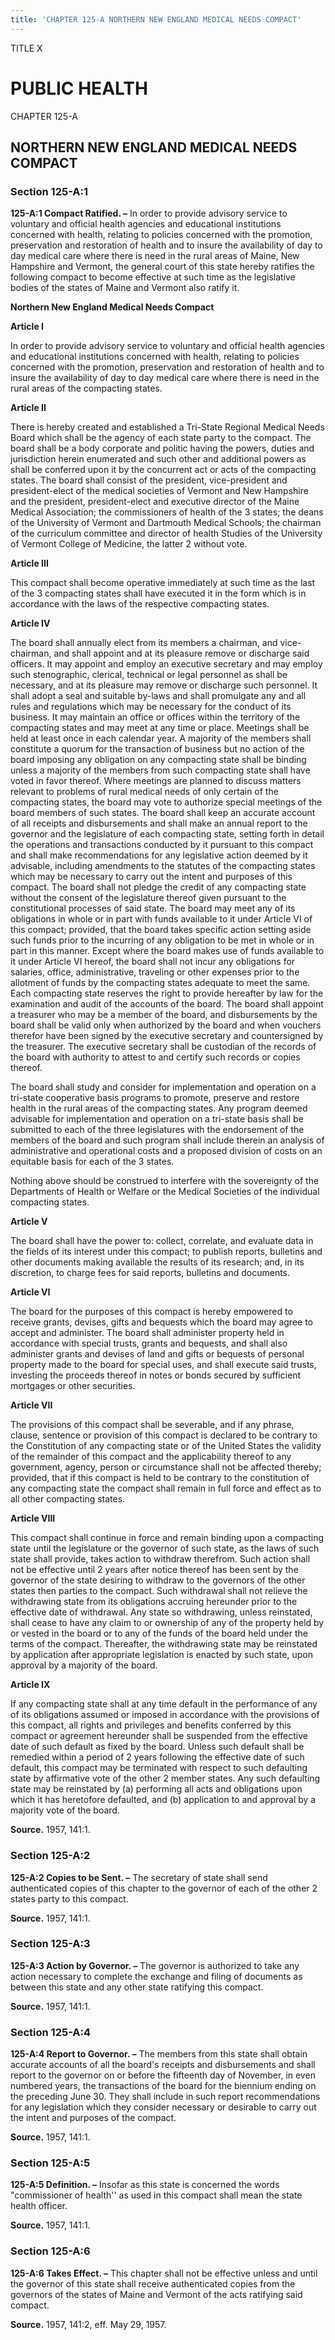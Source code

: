 ```yaml
---
title: 'CHAPTER 125-A NORTHERN NEW ENGLAND MEDICAL NEEDS COMPACT'
---
```


TITLE X
                                             
PUBLIC HEALTH
=============

CHAPTER 125-A
                                             
NORTHERN NEW ENGLAND MEDICAL NEEDS COMPACT
------------------------------------------

### Section 125-A:1

 **125-A:1 Compact Ratified. –** In order to provide advisory service
to voluntary and official health agencies and educational institutions
concerned with health, relating to policies concerned with the
promotion, preservation and restoration of health and to insure the
availability of day to day medical care where there is need in the rural
areas of Maine, New Hampshire and Vermont, the general court of this
state hereby ratifies the following compact to become effective at such
time as the legislative bodies of the states of Maine and Vermont also
ratify it.

**Northern New England Medical Needs Compact**

**Article I**


                                             
 In order to provide advisory service to voluntary and official
health agencies and educational institutions concerned with health,
relating to policies concerned with the promotion, preservation and
restoration of health and to insure the availability of day to day
medical care where there is need in the rural areas of the compacting
states.

**Article II**


                                             
 There is hereby created and established a Tri-State Regional Medical
Needs Board which shall be the agency of each state party to the
compact. The board shall be a body corporate and politic having the
powers, duties and jurisdiction herein enumerated and such other and
additional powers as shall be conferred upon it by the concurrent act or
acts of the compacting states. The board shall consist of the president,
vice-president and president-elect of the medical societies of Vermont
and New Hampshire and the president, president-elect and executive
director of the Maine Medical Association; the commissioners of health
of the 3 states; the deans of the University of Vermont and Dartmouth
Medical Schools; the chairman of the curriculum committee and director
of health Studies of the University of Vermont College of Medicine, the
latter 2 without vote.

**Article III**


                                             
 This compact shall become operative immediately at such time as the
last of the 3 compacting states shall have executed it in the form which
is in accordance with the laws of the respective compacting states.

**Article IV**


                                             
 The board shall annually elect from its members a chairman, and
vice-chairman, and shall appoint and at its pleasure remove or discharge
said officers. It may appoint and employ an executive secretary and may
employ such stenographic, clerical, technical or legal personnel as
shall be necessary, and at its pleasure may remove or discharge such
personnel. It shall adopt a seal and suitable by-laws and shall
promulgate any and all rules and regulations which may be necessary for
the conduct of its business. It may maintain an office or offices within
the territory of the compacting states and may meet at any time or
place. Meetings shall be held at least once in each calendar year. A
majority of the members shall constitute a quorum for the transaction of
business but no action of the board imposing any obligation on any
compacting state shall be binding unless a majority of the members from
such compacting state shall have voted in favor thereof. Where meetings
are planned to discuss matters relevant to problems of rural medical
needs of only certain of the compacting states, the board may vote to
authorize special meetings of the board members of such states. The
board shall keep an accurate account of all receipts and disbursements
and shall make an annual report to the governor and the legislature of
each compacting state, setting forth in detail the operations and
transactions conducted by it pursuant to this compact and shall make
recommendations for any legislative action deemed by it advisable,
including amendments to the statutes of the compacting states which may
be necessary to carry out the intent and purposes of this compact. The
board shall not pledge the credit of any compacting state without the
consent of the legislature thereof given pursuant to the constitutional
processes of said state. The board may meet any of its obligations in
whole or in part with funds available to it under Article VI of this
compact; provided, that the board takes specific action setting aside
such funds prior to the incurring of any obligation to be met in whole
or in part in this manner. Except where the board makes use of funds
available to it under Article VI hereof, the board shall not incur any
obligations for salaries, office, administrative, traveling or other
expenses prior to the allotment of funds by the compacting states
adequate to meet the same. Each compacting state reserves the right to
provide hereafter by law for the examination and audit of the accounts
of the board. The board shall appoint a treasurer who may be a member of
the board, and disbursements by the board shall be valid only when
authorized by the board and when vouchers therefor have been signed by
the executive secretary and countersigned by the treasurer. The
executive secretary shall be custodian of the records of the board with
authority to attest to and certify such records or copies thereof.
                                             
 The board shall study and consider for implementation and operation
on a tri-state cooperative basis programs to promote, preserve and
restore health in the rural areas of the compacting states. Any program
deemed advisable for implementation and operation on a tri-state basis
shall be submitted to each of the three legislatures with the
endorsement of the members of the board and such program shall include
therein an analysis of administrative and operational costs and a
proposed division of costs on an equitable basis for each of the 3
states.
                                             
 Nothing above should be construed to interfere with the sovereignty
of the Departments of Health or Welfare or the Medical Societies of the
individual compacting states.

**Article V**


                                             
 The board shall have the power to: collect, correlate, and evaluate
data in the fields of its interest under this compact; to publish
reports, bulletins and other documents making available the results of
its research; and, in its discretion, to charge fees for said reports,
bulletins and documents.

**Article VI**


                                             
 The board for the purposes of this compact is hereby empowered to
receive grants, devises, gifts and bequests which the board may agree to
accept and administer. The board shall administer property held in
accordance with special trusts, grants and bequests, and shall also
administer grants and devises of land and gifts or bequests of personal
property made to the board for special uses, and shall execute said
trusts, investing the proceeds thereof in notes or bonds secured by
sufficient mortgages or other securities.

**Article VII**


                                             
 The provisions of this compact shall be severable, and if any
phrase, clause, sentence or provision of this compact is declared to be
contrary to the Constitution of any compacting state or of the United
States the validity of the remainder of this compact and the
applicability thereof to any government, agency, person or circumstance
shall not be affected thereby; provided, that if this compact is held to
be contrary to the constitution of any compacting state the compact
shall remain in full force and effect as to all other compacting states.

**Article VIII**


                                             
 This compact shall continue in force and remain binding upon a
compacting state until the legislature or the governor of such state, as
the laws of such state shall provide, takes action to withdraw
therefrom. Such action shall not be effective until 2 years after notice
thereof has been sent by the governor of the state desiring to withdraw
to the governors of the other states then parties to the compact. Such
withdrawal shall not relieve the withdrawing state from its obligations
accruing hereunder prior to the effective date of withdrawal. Any state
so withdrawing, unless reinstated, shall cease to have any claim to or
ownership of any of the property held by or vested in the board or to
any of the funds of the board held under the terms of the compact.
Thereafter, the withdrawing state may be reinstated by application after
appropriate legislation is enacted by such state, upon approval by a
majority of the board.

**Article IX**


                                             
 If any compacting state shall at any time default in the performance
of any of its obligations assumed or imposed in accordance with the
provisions of this compact, all rights and privileges and benefits
conferred by this compact or agreement hereunder shall be suspended from
the effective date of such default as fixed by the board. Unless such
default shall be remedied within a period of 2 years following the
effective date of such default, this compact may be terminated with
respect to such defaulting state by affirmative vote of the other 2
member states. Any such defaulting state may be reinstated by (a)
performing all acts and obligations upon which it has heretofore
defaulted, and (b) application to and approval by a majority vote of the
board.

**Source.** 1957, 141:1.

### Section 125-A:2

 **125-A:2 Copies to be Sent. –** The secretary of state shall send
authenticated copies of this chapter to the governor of each of the
other 2 states party to this compact.

**Source.** 1957, 141:1.

### Section 125-A:3

 **125-A:3 Action by Governor. –** The governor is authorized to take
any action necessary to complete the exchange and filing of documents as
between this state and any other state ratifying this compact.

**Source.** 1957, 141:1.

### Section 125-A:4

 **125-A:4 Report to Governor. –** The members from this state shall
obtain accurate accounts of all the board's receipts and disbursements
and shall report to the governor on or before the fifteenth day of
November, in even numbered years, the transactions of the board for the
biennium ending on the preceding June 30. They shall include in such
report recommendations for any legislation which they consider necessary
or desirable to carry out the intent and purposes of the compact.

**Source.** 1957, 141:1.

### Section 125-A:5

 **125-A:5 Definition. –** Insofar as this state is concerned the
words "commissioner of health'' as used in this compact shall mean the
state health officer.

**Source.** 1957, 141:1.

### Section 125-A:6

 **125-A:6 Takes Effect. –** This chapter shall not be effective
unless and until the governor of this state shall receive authenticated
copies from the governors of the states of Maine and Vermont of the acts
ratifying said compact.

**Source.** 1957, 141:2, eff. May 29, 1957.
